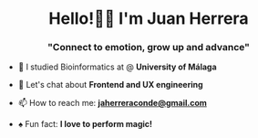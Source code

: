 <h1 align="center">Hello!👋🏼 I'm Juan Herrera</h1> 
<h3 align="center">"Connect to emotion, grow up and advance" </h3>

- 🔭 I studied Bioinformatics at @ **University of Málaga**

- 💬 Let's chat about **Frontend and UX engineering**

- 📫 How to reach me: **jaherreraconde@gmail.com**

- ♠️ Fun fact: **I love to perform magic!**
